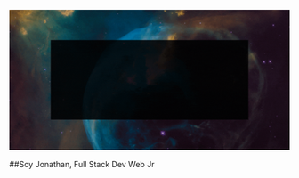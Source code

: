 ![](https://raw.githubusercontent.com/laguado415/About/main/assets/images/presentation.gif)


  ##Soy Jonathan, Full Stack Dev Web Jr
